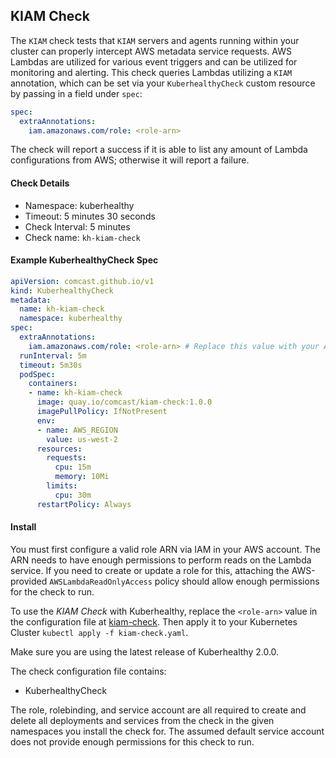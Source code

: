 ## KIAM Check

The `KIAM` check tests that `KIAM` servers and agents running within your cluster can properly intercept AWS metadata service requests. AWS Lambdas are utilized for various event triggers and can be utilized for monitoring and alerting. This check queries Lambdas utilizing a `KIAM` annotation, which can be set via your `KuberhealthyCheck` custom resource by passing in a field under `spec`:

```yaml
spec:
  extraAnnotations:
    iam.amazonaws.com/role: <role-arn>
```

The check will report a success if it is able to list any amount of Lambda configurations from AWS; otherwise it will report a failure.

#### Check Details

- Namespace: kuberhealthy
- Timeout: 5 minutes 30 seconds
- Check Interval: 5 minutes
- Check name: `kh-kiam-check`

#### Example KuberhealthyCheck Spec

```yaml
apiVersion: comcast.github.io/v1
kind: KuberhealthyCheck
metadata:
  name: kh-kiam-check
  namespace: kuberhealthy
spec:
  extraAnnotations:
    iam.amazonaws.com/role: <role-arn> # Replace this value with your ARN
  runInterval: 5m
  timeout: 5m30s
  podSpec:
    containers:
    - name: kh-kiam-check
      image: quay.io/comcast/kiam-check:1.0.0
      imagePullPolicy: IfNotPresent
      env:
      - name: AWS_REGION
        value: us-west-2
      resources:
        requests:
          cpu: 15m
          memory: 10Mi
        limits:
          cpu: 30m
      restartPolicy: Always

```

#### Install

You must first configure a valid role ARN via IAM in your AWS account. The ARN needs to have enough permissions to perform reads on the Lambda service. If you need to create or update a role for this, attaching the AWS-provided `AWSLambdaReadOnlyAccess` policy should allow enough permissions for the check to run.

To use the *KIAM Check* with Kuberhealthy, replace the `<role-arn>` value in the configuration file at [kiam-check](kiam-check.yaml). Then apply it to your Kubernetes Cluster `kubectl apply -f kiam-check.yaml`. 

Make sure you are using the latest release of Kuberhealthy 2.0.0. 

The check configuration file contains:
- KuberhealthyCheck

The role, rolebinding, and service account are all required to create and delete all deployments and services from the check in the given namespaces you install the check for. The assumed default service account does not provide enough permissions for this check to run.
